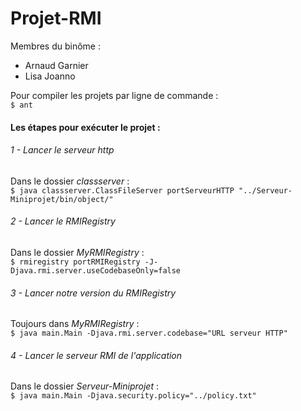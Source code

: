 # Projet-RMI
Membres du binôme :
<ul><li>Arnaud Garnier</li>
<li>Lisa Joanno</li></ul>

Pour compiler les projets par ligne de commande :<br />
```$ ant```

#### Les étapes pour exécuter le projet :

###### 1 - Lancer le serveur http
Dans le dossier <i>classserver</i> :<br />
```$ java classserver.ClassFileServer portServeurHTTP "../Serveur-Miniprojet/bin/object/"```

###### 2 - Lancer le RMIRegistry
Dans le dossier <i>MyRMIRegistry</i> :<br />
```$ rmiregistry portRMIRegistry -J-Djava.rmi.server.useCodebaseOnly=false```

###### 3 - Lancer notre version du RMIRegistry
Toujours dans <i>MyRMIRegistry</i> :<br />
```$ java main.Main -Djava.rmi.server.codebase="URL serveur HTTP"```

###### 4 - Lancer le serveur RMI de l'application
Dans le dossier <i>Serveur-Miniprojet</i> :<br />
```$ java main.Main -Djava.security.policy="../policy.txt"```
